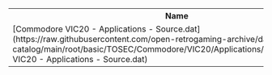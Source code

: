 <table>
<tr><th>Name</th><th>Size</th></tr>
<tr><td>
[Commodore VIC20 - Applications - Source.dat](https://raw.githubusercontent.com/open-retrogaming-archive/dat-catalog/main/root/basic/TOSEC/Commodore/VIC20/Applications/Source/Commodore VIC20 - Applications - Source.dat)
</td><td>2237</td></tr>
</table>
